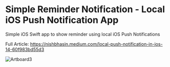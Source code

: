 # Simple Reminder Notification - Local iOS Push Notification App 
Simple iOS Swift app to show reminder using local iOS Push Notifications

Full Article: https://nishbhasin.medium.com/local-push-notification-in-ios-14-60f983bd55d3

![Artboard3](https://user-images.githubusercontent.com/8919439/117594782-d5d28680-b10c-11eb-9df5-790aa5cc2301.png)

